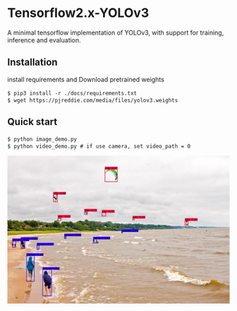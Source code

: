 # Tensorflow2.x-YOLOv3
A minimal tensorflow implementation of YOLOv3, with support for training, inference and evaluation.

## Installation

install requirements and Download pretrained weights

```
$ pip3 install -r ./docs/requirements.txt
$ wget https://pjreddie.com/media/files/yolov3.weights
```

## Quick start

```
$ python image_demo.py
$ python video_demo.py # if use camera, set video_path = 0
```
![image](./docs/kite_result.jpg)



